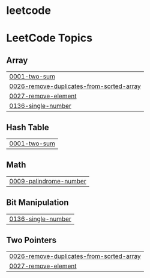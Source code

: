 # leetcode
<!---LeetCode Topics Start-->
# LeetCode Topics
## Array
|  |
| ------- |
| [0001-two-sum](https://github.com/pj-pranav/leetcode/tree/master/0001-two-sum) |
| [0026-remove-duplicates-from-sorted-array](https://github.com/pj-pranav/leetcode/tree/master/0026-remove-duplicates-from-sorted-array) |
| [0027-remove-element](https://github.com/pj-pranav/leetcode/tree/master/0027-remove-element) |
| [0136-single-number](https://github.com/pj-pranav/leetcode/tree/master/0136-single-number) |
## Hash Table
|  |
| ------- |
| [0001-two-sum](https://github.com/pj-pranav/leetcode/tree/master/0001-two-sum) |
## Math
|  |
| ------- |
| [0009-palindrome-number](https://github.com/pj-pranav/leetcode/tree/master/0009-palindrome-number) |
## Bit Manipulation
|  |
| ------- |
| [0136-single-number](https://github.com/pj-pranav/leetcode/tree/master/0136-single-number) |
## Two Pointers
|  |
| ------- |
| [0026-remove-duplicates-from-sorted-array](https://github.com/pj-pranav/leetcode/tree/master/0026-remove-duplicates-from-sorted-array) |
| [0027-remove-element](https://github.com/pj-pranav/leetcode/tree/master/0027-remove-element) |
<!---LeetCode Topics End-->